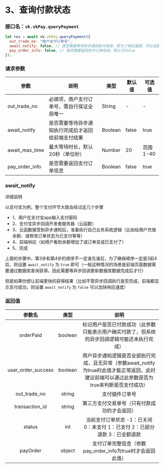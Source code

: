 # 3、查询付款状态

### 接口名：`vk.vkPay.queryPayment`

```js
let res = await vk.vkPay.queryPayment({
  out_trade_no: "商户支付订单号", 
  await_notify: false, // 是否需要等待异步通知执行完成，若为了响应速度，可以设置为false，若需要等待异步回调执行完成，则设置为true
  pay_order_info: false, // 是否需要返回支付订单信息，默认为false
});
```

### 请求参数

| 参数   | 说明       | 类型    | 默认值  | 可选值 |
|------- |-----------|---------|-------|-------|
| out_trade_no  |   必填项，商户支付订单号，需自行保证全局唯一    | String  | -    | -  |
| await_notify  |   是否需要等待异步通知执行完成后才返回给前端支付结果   | Boolean  | false  | true  |
| await_max_time  |   最大等待时长，默认20秒（单位秒）   | Number  | 20  | 范围1-40  |
| pay_order_info  |   是否需要返回支付订单信息  | Boolean  | false  | true  |
 
### await_notify

详细说明

以支付宝为例，整个支付环节大致会经过这几个步骤

* 1、用户在支付宝app输入支付密码
* 2、支付宝异步回调开发者服务器（云函数）
* 3、云函数接受到异步通知后，准备执行自己业务系统逻辑（比如给用户充值余额、或修改订单状态为已支付等等）
* 4、前端响应（如用户看到余额增加了或订单变成已支付了）
* 5、完成

上面的步骤中，第3步和第4步的顺序不一定谁先谁后，为了确保顺序一定是3前4后，则设置 `await_notify` 为 `true` 即可（一般这种情况的场景是前端页面数据需要通过数据库查询获得，因此需要等异步回调更新数据库数据完成后才行）

但是如果你想让前端更快的获得结果（比如不管异步回调执行是否完成，前端都显示支付成功，则设置 `await_notify` 为 `false` 可以加快响应速度）


### 返回值

|参数名							|类型		|说明																																																																						|
|:-:								|:-:		|:-:																																																																						|
|orderPaid					|boolean|标记用户是否已付款成功（此参数只能表示用户确实付款了，但系统的异步回调逻辑可能还未执行完成）																										|
|user_order_success	|boolean|用户异步通知逻辑是否全部执行完成，且无异常（参数await_notify为true时此值才能正常返回，此时建议前端可以通过此参数是否为true来判断是否支付成功）	|
|out_trade_no				|string	|支付插件订单号																																																																	|
|transaction_id			|string	|第三方支付交易单号（只有付款成功的才会返回）																																																		|
|status							|int		|当前支付订单状态 -1：已关闭 0：未支付 1：已支付 2：已部分退款 3：已全额退款																																		|
|payOrder						|object	|支付订单完整信息（参数pay_order_info为true时才会返回此值）																																											|

